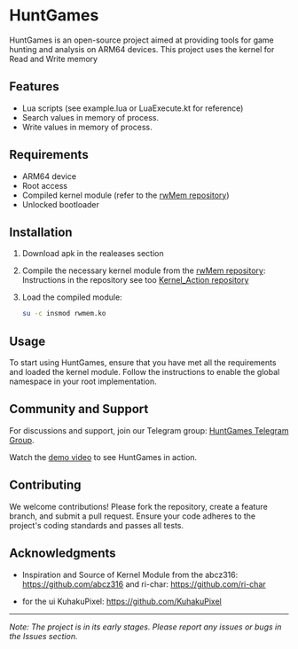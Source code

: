 # HuntGames

HuntGames is an open-source project aimed at providing tools for game hunting and analysis on ARM64 devices. This project uses the kernel for Read and Write memory

## Features

- Lua scripts (see example.lua or LuaExecute.kt for reference)
- Search values in memory of process.
- Write values in memory of process.

## Requirements

- ARM64 device
- Root access
- Compiled kernel module (refer to the [rwMem repository](https://github.com/Yervant7/rwMem))
- Unlocked bootloader

## Installation

1. Download apk in the realeases section

2. Compile the necessary kernel module from the [rwMem repository](https://github.com/Yervant7/rwMem):
    Instructions in the repository see too [Kernel_Action repository](https://github.com/Yervant7/Kernel_Action)
 
3. Load the compiled module:
    ```bash
    su -c insmod rwmem.ko
    ```

## Usage

To start using HuntGames, ensure that you have met all the requirements and loaded the kernel module. Follow the instructions to enable the global namespace in your root implementation.

## Community and Support

For discussions and support, join our Telegram group: [HuntGames Telegram Group](https://t.me/huntgames7).

Watch the [demo video](https://youtu.be/hMQYwH0Hmcs?si=OB-4-XjnJ-mDBt1z) to see HuntGames in action.

## Contributing

We welcome contributions! Please fork the repository, create a feature branch, and submit a pull request. Ensure your code adheres to the project's coding standards and passes all tests.

## Acknowledgments

- Inspiration and Source of Kernel Module from the
abcz316: https://github.com/abcz316 and
ri-char: https://github.com/ri-char

- for the ui
KuhakuPixel: https://github.com/KuhakuPixel

---

*Note: The project is in its early stages. Please report any issues or bugs in the Issues section.*
